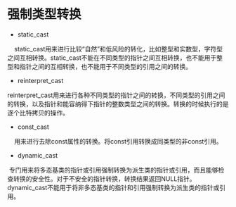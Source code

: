 # 强制类型转换

* static_cast

    static_cast用来进行比较“自然”和低风险的转化，比如整型和实数型，字符型之间互相转换。static_cast不能在不同类型的指针之间互相转换，也不能用于整型和指针之间的互相转换，也不能用于不同类型的引用之间的转换。

* reinterpret_cast

reinterpret_cast用来进行各种不同类型的指针之间的转换，不同类型的引用之间的转换，以及指针和能容纳得下指针的整数类型之间的转换。转换的时候执行的是逐个比特拷贝的操作。

* const_cast

    用来进行去除const属性的转换。将const引用转换成同类型的非const引用。

* dynamic_cast

 专门用来将多态基类的指针或引用强制转换为派生类的指针或引用，而且能够检查转换的安全性。对于不安全的指针转换，转换结果返回NULL指针。dynamic_cast不能用于将非多态基类的指针和引用强制转换为派生类的指针或引用。